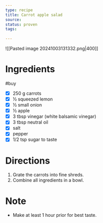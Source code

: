 ```yaml
---
type: recipe
title: Carrot apple salad
source: 
status: proven
tags:
  
---
```

![[Pasted image 20241003131332.png|400]]
# Ingredients
#buy
- [x] 250 g carrots
- [x] ½ squeezed lemon
- [x] ½ small onion
- [x] ½ apple
- [x] 3 tbsp vinegar (white balsamic vinegar)
- [x] 3 tbsp neutral oil
- [x] salt
- [x] pepper
- [x] 1/2 tsp sugar to taste
# Directions
1. Grate the carrots into fine shreds.
2. Combine all ingredients in a bowl.
# Note
- Make at least 1 hour prior for best taste.